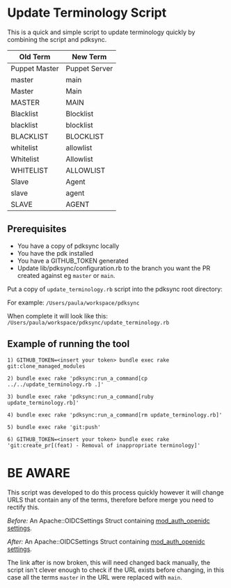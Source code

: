 # Update Terminology Script

This is a quick and simple script to update terminology quickly by combining the script and pdksync.


| Old Term | New Term |
--- | ---
| Puppet Master | Puppet Server|
| master | main|
| Master | Main|
| MASTER | MAIN|
| Blacklist | Blocklist|
| blacklist | blocklist|
| BLACKLIST | BLOCKLIST|
| whitelist | allowlist|
| Whitelist | Allowlist|
| WHITELIST | ALLOWLIST|
| Slave | Agent|
| slave | agent|
| SLAVE | AGENT|


## Prerequisites

- You have a copy of pdksync locally
- You have the pdk installed
- You have a GITHUB_TOKEN generated
- Update lib/pdksync/configuration.rb to the branch you want the PR created against eg `master` or `main`.

Put a copy of `update_terminology.rb` script into the pdksync root directory:

For example: `/Users/paula/workspace/pdksync`

When complete it will look like this: `/Users/paula/workspace/pdksync/update_terminology.rb`


## Example of running the tool
`1) GITHUB_TOKEN=<insert your token> bundle exec rake git:clone_managed_modules`

`2) bundle exec rake 'pdksync:run_a_command[cp ../../update_terminology.rb .]'`

`3) bundle exec rake 'pdksync:run_a_command[ruby update_terminology.rb]'`

`4) bundle exec rake 'pdksync:run_a_command[rm update_terminology.rb]'`

`5) bundle exec rake 'git:push'`

`6) GITHUB_TOKEN=<insert your token> bundle exec rake 'git:create_pr[(feat) - Removal of inappropriate terminology]'`


# BE AWARE

This script was developed to do this process quickly however it will change URLS that contain any of the terms, therefore before merge you need to rectify this.

*Before:* An Apache::OIDCSettings Struct containing [mod_auth_openidc settings](https://github.com/zmartzone/mod_auth_openidc/blob/main/auth_openidc.conf).

*After:* An Apache::OIDCSettings Struct containing [mod_auth_openidc settings](https://github.com/zmartzone/mod_auth_openidc/blob/master/auth_openidc.conf).

The link after is now broken, this will need changed back manually, the script isn't clever enough to check if the URL exists before changing, in this case all the terms `master` in the URL were replaced with `main`.

